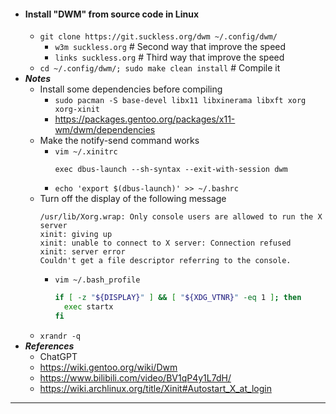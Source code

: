 - #### Install "DWM" from source code in Linux
    - `git clone https://git.suckless.org/dwm ~/.config/dwm/`
        - `w3m suckless.org` # Second way that improve the speed
        - `links suckless.org` # Third way that improve the speed
    - `cd ~/.config/dwm/; sudo make clean install` # Compile it
- ***Notes***
    - Install some dependencies before compiling
        - `sudo pacman -S base-devel libx11 libxinerama libxft xorg xorg-xinit`
        - https://packages.gentoo.org/packages/x11-wm/dwm/dependencies
    - Make the notify-send command works
        - `vim ~/.xinitrc`
          ```
          exec dbus-launch --sh-syntax --exit-with-session dwm
          ```
        - `echo 'export $(dbus-launch)' >> ~/.bashrc`
    - Turn off the display of the following message
      ```
      /usr/lib/Xorg.wrap: Only console users are allowed to run the X server
      xinit: giving up
      xinit: unable to connect to X server: Connection refused
      xinit: server error
      Couldn't get a file descriptor referring to the console.
      ```
        - `vim ~/.bash_profile`
          ```bash
          if [ -z "${DISPLAY}" ] && [ "${XDG_VTNR}" -eq 1 ]; then
            exec startx
          fi
          ```
    - `xrandr -q`
- ***References***
    - ChatGPT
    - https://wiki.gentoo.org/wiki/Dwm
    - https://www.bilibili.com/video/BV1qP4y1L7dH/
    - https://wiki.archlinux.org/title/Xinit#Autostart_X_at_login
- ---
